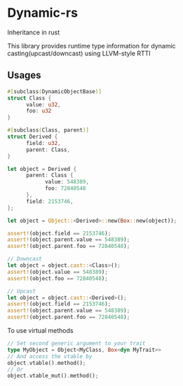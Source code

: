 # Dynamic-rs

Inheritance in rust

This library provides runtime type information for dynamic casting(upcast/downcast) using LLVM-style RTTI

## Usages
```rust
#[subclass(DynamicObjectBase)]
struct Class {
      value: u32,
      foo: u32
}

#[subclass(Class, parent)]
struct Derived {
      field: u32,
      parent: Class,
}

let object = Derived {
      parent: Class {
            value: 548389,
            foo: 72840548
      },
      field: 2153746,
};

let object = Object::<Derived>::new(Box::new(object));

assert!(object.field == 2153746);
assert!(object.parent.value == 548389);
assert!(object.parent.foo == 72840548);

// Downcast
let object = object.cast::<Class>();
assert!(object.value == 548389);
assert!(object.foo == 72840548);

// Upcast
let object = object.cast::<Derived>();
assert!(object.field == 2153746);
assert!(object.parent.value == 548389);
assert!(object.parent.foo == 72840548);
```

To use virtual methods
```rust
// Set second generic argument to your trait
type MyObject = Object<MyClass, Box<dyn MyTrait>>
// And access the vtable by
object.vtable().method();
// Or
object.vtable_mut().method();
```
